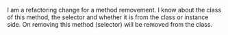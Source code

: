 I am a refactoring change for a method removement. I know about the class of this method, the selector and whether it is from the 
class or instance side. On removing this method (selector) will be removed from the class.